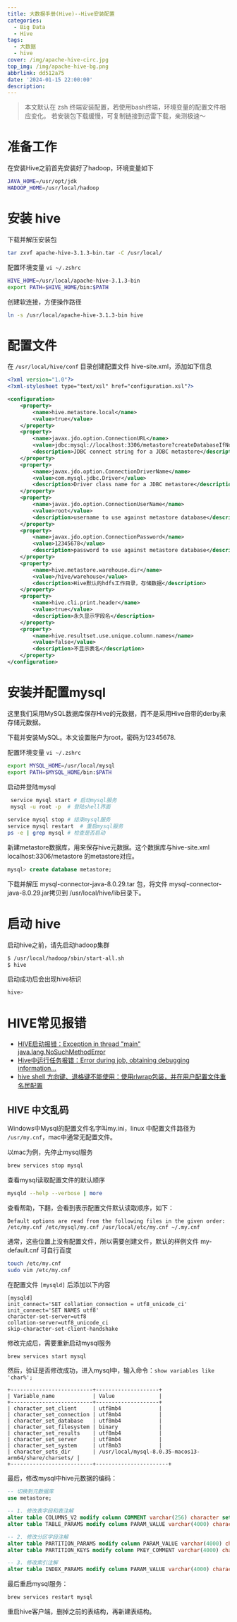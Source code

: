 ```yaml
---
title: 大数据手册(Hive)--Hive安装配置
categories:
  - Big Data
  - Hive
tags:
  - 大数据
  - hive
cover: /img/apache-hive-circ.jpg
top_img: /img/apache-hive-bg.png
abbrlink: dd512a75
date: '2024-01-15 22:00:00'
description:
---
```


> 本文默认在 zsh 终端安装配置，若使用bash终端，环境变量的配置文件相应变化。
> 若安装包下载缓慢，可复制链接到迅雷下载，亲测极速～

# 准备工作

在安装Hive之前首先安装好了hadoop，环境变量如下

```sh
JAVA_HOME=/usr/opt/jdk
HADOOP_HOME=/usr/local/hadoop
```

# 安装 hive

下载并解压安装包

```bash
tar zxvf apache-hive-3.1.3-bin.tar -C /usr/local/
```

配置环境变量  `vi ~/.zshrc`

```sh
HIVE_HOME=/usr/local/apache-hive-3.1.3-bin
export PATH=$HIVE_HOME/bin:$PATH
```

创建软连接，方便操作路径

```sh
ln -s /usr/local/apache-hive-3.1.3-bin hive
```

# 配置文件

在 `/usr/local/hive/conf` 目录创建配置文件 hive-site.xml，添加如下信息

```xml
<?xml version="1.0"?>
<?xml-stylesheet type="text/xsl" href="configuration.xsl"?>

<configuration>
    <property>
        <name>hive.metastore.local</name>
        <value>true</value>
    </property>
    <property>
        <name>javax.jdo.option.ConnectionURL</name>
        <value>jdbc:mysql://localhost:3306/metastore?createDatabaseIfNotExist=true</value>
        <description>JDBC connect string for a JDBC metastore</description>
    </property>
    <property>
        <name>javax.jdo.option.ConnectionDriverName</name>
        <value>com.mysql.jdbc.Driver</value>
        <description>Driver class name for a JDBC metastore</description>
    </property>
    <property>
        <name>javax.jdo.option.ConnectionUserName</name>
        <value>root</value>
        <description>username to use against metastore database</description>
    </property>
    <property>
        <name>javax.jdo.option.ConnectionPassword</name>
        <value>12345678</value>
        <description>password to use against metastore database</description>
    </property>
    <property>
        <name>hive.metastore.warehouse.dir</name>
        <value>/hive/warehouse</value>
        <description>Hive默认的hdfs工作目录，存储数据</description>
    </property>
    <property>
        <name>hive.cli.print.header</name>
        <value>true</value>
        <description>永久显示字段名</description>
    </property>
    <property>
        <name>hive.resultset.use.unique.column.names</name>
        <value>false</value>
        <description>不显示表名</description>
    </property>
</configuration>
```

# 安装并配置mysql

这里我们采用MySQL数据库保存Hive的元数据，而不是采用Hive自带的derby来存储元数据。

下载并安装MySQL。本文设置账户为root，密码为12345678.

配置环境变量  `vi ~/.zshrc`

```sh
export MYSQL_HOME=/usr/local/mysql
export PATH=$MYSQL_HOME/bin:$PATH
```

启动并登陆mysql

```sh
 service mysql start # 启动mysql服务
 mysql -u root -p  # 登陆shell界面
 
service mysql stop # 结束mysql服务
service mysql restart  # 重启mysql服务
ps -e | grep mysql # 检查是否启动
```

新建metastore数据库，用来保存hive元数据。这个数据库与hive-site.xml localhost:3306/metastore 的metastore对应。

```sql
mysql> create database metastore;
```

下载并解压 mysql-connector-java-8.0.29.tar 包，将文件 mysql-connector-java-8.0.29.jar拷贝到 /usr/local/hive/lib目录下。

# 启动 hive

启动hive之前，请先启动hadoop集群

```sh
$ /usr/local/hadoop/sbin/start-all.sh
$ hive
```

启动成功后会出现hive标识

```sh
hive> 
```

# HIVE常见报错

- [HIVE启动报错：Exception in thread "main" java.lang.NoSuchMethodError](https://www.cnblogs.com/jaysonteng/p/13412763.html)
- [Hive中运行任务报错：Error during job, obtaining debugging information...](https://blog.csdn.net/qq_41428711/article/details/86169029)
- [hive shell 方向键、退格键不能使用：使用rlwrap包装，并在用户配置文件重名民配置](https://blog.csdn.net/weixin_34050519/article/details/92353909)

## HIVE 中文乱码

Windows中Mysql的配置文件名字叫my.ini，linux 中配置文件路径为 `/usr/my.cnf`，mac中通常无配置文件。

以mac为例，先停止mysql服务

```sh
brew services stop mysql
```

查看mysql读取配置文件的默认顺序

```sh
mysqld --help --verbose | more
```

查看帮助，下翻，会看到表示配置文件默认读取顺序，如下：

```
Default options are read from the following files in the given order:
/etc/my.cnf /etc/mysql/my.cnf /usr/local/etc/my.cnf ~/.my.cnf
```

通常，这些位置上没有配置文件，所以需要创建文件，默认的样例文件 my-default.cnf 可自行百度

```sh
touch /etc/my.cnf
sudo vim /etc/my.cnf
```

在配置文件 `[mysqld]` 后添加以下内容

```
[mysqld]
init_connect='SET collation_connection = utf8_unicode_ci' 
init_connect='SET NAMES utf8'
character-set-server=utf8 
collation-server=utf8_unicode_ci
skip-character-set-client-handshake 
```

修改完成后，需要重新启动mysql服务

```sh
brew services start mysql
```

 然后，验证是否修改成功，进入mysql中，输入命令：`show variables like 'char%';`

```
+--------------------------+--------------------+
| Variable_name            | Value              |
+--------------------------+--------------------+
| character_set_client     | utf8mb4            |
| character_set_connection | utf8mb4            |
| character_set_database   | utf8mb4            |
| character_set_filesystem | binary             |
| character_set_results    | utf8mb4            |
| character_set_server     | utf8mb4            |
| character_set_system     | utf8mb3            |
| character_sets_dir       | /usr/local/mysql-8.0.35-macos13-arm64/share/charsets/ |
+--------------------------+-----------------------+
```

最后，修改mysql中hive元数据的编码：

```sql
-- 切换到元数据库
use metastore;

-- 1. 修改表字段和表注解
alter table COLUMNS_V2 modify column COMMENT varchar(256) character set utf8;
alter table TABLE_PARAMS modify column PARAM_VALUE varchar(4000) character set utf8;

-- 2. 修改分区字段注解
alter table PARTITION_PARAMS modify column PARAM_VALUE varchar(4000) character set utf8;
alter table PARTITION_KEYS modify column PKEY_COMMENT varchar(4000) character set utf8;

-- 3. 修改索引注解
alter table INDEX_PARAMS modify column PARAM_VALUE varchar(4000) character set utf8;
```

最后重启mysql服务：

```sh
brew services restart mysql
```

重启hive客户端，删掉之前的表结构，再新建表结构。
